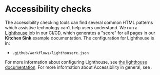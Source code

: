 # Accessibility checks

The accessibility checking tools can find several common HTML patterns which
assistive technology can't help users understand.
We run a [Lighthouse](https://developers.google.com/web/tools/lighthouse) job in our CI/CD, which generates a "score" for all pages in our **Kitchen Sink** example documentation.
The configuration for Lighthouse is in:

- `.github/workflows/lighthouserc.json`

For more information about configuring Lighthouse, see [the lighthouse documentation](https://github.com/GoogleChrome/lighthouse-ci/blob/main/docs/configuration.md).
For more information about Accessibility in general, see [](../../user_guide/accessibility.rst).
